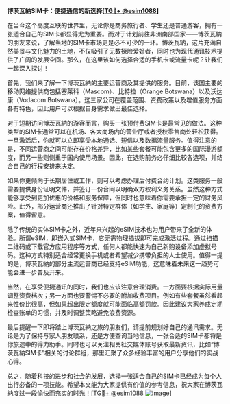**博茨瓦納SIM卡：便捷通信的新选择[[TG💪+ @esim1088](https://t.me/s/esim1088)]**

在当今这个高度互联的世界里，无论你是商务旅行者、学生还是普通游客，拥有一张适合自己的SIM卡都显得尤为重要。而对于计划前往非洲南部国家——博茨瓦納的朋友来说，了解当地的SIM卡市场更是必不可少的一环。博茨瓦納，这片充满自然美景与文化魅力的土地，不仅吸引了无数探险爱好者，同时也为现代通讯技术提供了广阔的发展空间。那么，在这里该如何选择合适的手机卡或流量卡呢？让我们一起深入探讨！

首先，我们来了解一下博茨瓦納的主要运营商及其提供的服务。目前，该国主要的移动网络提供商包括塞莱科（Mascom）、比特拉（Orange Botswana）以及沃达康（Vodacom Botswana）。这三家公司在覆盖范围、资费政策以及增值服务方面各有特色，因此用户可以根据自身需求做出最佳选择。

对于短期访问博茨瓦納的游客而言，购买一张预付费SIM卡是最常见的做法。这种类型的SIM卡通常可以在机场、各大商场内的营业厅或者授权零售商处轻松获得。一旦激活后，你就可以立即享受本地通话、短信以及数据流量服务。值得注意的是，不同运营商之间可能存在价格差异，比如某些套餐可能包含更多的国际漫游额度，而另一些则侧重于国内使用场景。因此，在选购前务必仔细比较各选项，并结合自己的行程安排来决定。

如果你更倾向于长期居住或工作，则可以考虑办理后付费合约计划。这类服务一般需要提供身份证明文件，并签订一份合同以明确双方权利义务关系。虽然这种方式能够享受到更加优惠的价格和服务保障，但同时也意味着你需要承担一定的财务风险。此外，部分运营商还推出了针对特定群体（如学生、家庭等）定制化的资费方案，值得留意。

除了传统的实体SIM卡之外，近年来兴起的eSIM技术也为用户带来了全新的体验。所谓eSIM，即嵌入式SIM卡，它无需物理插拔即可完成激活过程。通过扫描二维码或下载官方应用程序等方式，任何人都能快速为自己新购设备添加虚拟号码。这种方式特别适合经常更换手机或者希望减少携带负担的人士使用。值得一提的是，博茨瓦納的部分主流运营商已经支持eSIM功能，这意味着未来这一趋势可能会进一步普及开来。

当然，在享受便捷通讯的同时，我们也应该注意合理消费。一方面要根据实际用量调整资费档次；另一方面也要警惕不必要的附加收费项目。例如有些套餐虽然看起来性价比很高，但如果超出限定额度就可能面临高额罚款。因此建议大家养成定期检查账单的习惯，并及时调整策略避免浪费资源。

最后提醒一下即将踏上博茨瓦納之旅的朋友们，请提前规划好自己的通讯需求。无论是为了保持与家人朋友联系，还是方便查询当地信息，一张合适的SIM卡都将是你旅途中的得力助手。同时也可以关注相关社交媒体账号获取最新资讯，比如“博茨瓦納SIM卡”相关的讨论群组，那里汇聚了众多经验丰富的用户分享他们的实战心得。

总之，随着科技的进步和社会的发展，选择一张适合自己的SIM卡已经成为每个人出行必备的一项技能。希望本文能为大家提供有价值的参考信息，祝大家在博茨瓦納度过一段愉快而充实的时光！[[TG💪+ @esim1088](https://t.me/s/esim1088) ![Image](https://i.postimg.cc/4NQfJmqS/Snipaste-2025-05-13-00-14-12.png)]